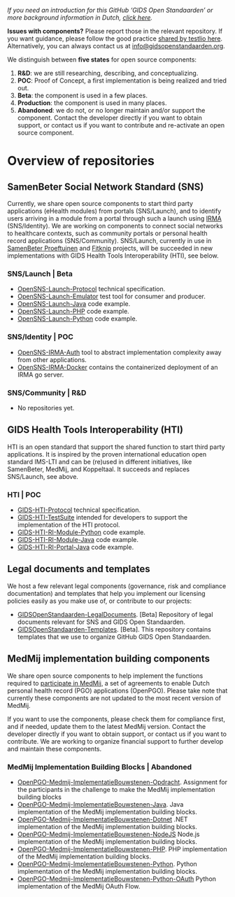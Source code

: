 *If you need an introduction for this GitHub ‘GIDS Open Standaarden’ or more background information in Dutch, [click here](https://github.com/GIDSOpenStandaarden/Introduction).*

**Issues with components?** Please report those in the relevant repository. If you want guidance, please follow the good practice [shared by testlio here](https://testlio.com/blog/the-ideal-bug-report/). Alternatively, you can always contact us at info@gidsopenstandaarden.org. 

We distinguish between **five states** for open source components:

1. **R&D**: we are still researching, describing, and conceptualizing.
2. **POC**: Proof of Concept, a first implementation is being realized and tried out.
3. **Beta**: the component is used in a few places.
4. **Production**: the component is used in many places.
5. **Abandoned**: we do not, or no longer maintain and/or support the component. Contact the developer directly if you want to obtain support, or contact us if you want to contribute and re-activate an open source component.  


# Overview of repositories

## SamenBeter Social Network Standard (SNS)
Currently, we share open source components to start third party applications (eHealth modules) from portals (SNS/Launch), and to identify users arriving in a module from a portal through such a launch using [IRMA](https://github.com/privacybydesign) (SNS/Identity). We are working on components to connect social networks to healthcare contexts, such as community portals or personal health record applications (SNS/Community). SNS/Launch, currently in use in [SamenBeter Proeftuinen](https://www.samenbeter.org/proeftuinen) and [Fitknip](https://www.samenbeter.org/fitknip) projects, will be succeeded in new implementations with GIDS Health Tools Interoperability (HTI), see below.

### SNS/Launch | Beta

- [OpenSNS-Launch-Protocol](https://github.com/GIDSOpenStandaarden/OpenSNS-Launch-Protocol) technical specification.
- [OpenSNS-Launch-Emulator](https://github.com/GIDSOpenStandaarden/OpenSNS-Launch-Emulator) test tool for consumer and producer.
- [OpenSNS-Launch-Java](https://github.com/GIDSOpenStandaarden/OpenSNS-Launch-Java) code example.
- [OpenSNS-Launch-PHP](https://github.com/GIDSOpenStandaarden/OpenSNS-Launch-PHP) code example.
- [OpenSNS-Launch-Python](https://github.com/GIDSOpenStandaarden/OpenSNS-Launch-Python) code example.

### SNS/Identity | POC

- [OpenSNS-IRMA-Auth](https://github.com/GIDSOpenStandaarden/OpenSNS-IRMA-Auth) tool to abstract implementation complexity away from other applications.
- [OpenSNS-IRMA-Docker](https://github.com/GIDSOpenStandaarden/OpenSNS-IRMA-Docker) contains the containerized deployment of an IRMA go server.

### SNS/Community | R&D

- No repositories yet.
 
## GIDS Health Tools Interoperability (HTI)
HTI is an open standard that support the shared function to start third party applications. It is inspired by the proven international education open standard IMS-LTI and can be (re)used in different initiatives, like SamenBeter, MedMij, and Koppeltaal. It succeeds and replaces SNS/Launch, see above. 

### HTI | POC
- [GIDS-HTI-Protocol](https://github.com/GIDSOpenStandaarden/GIDS-HTI-Protocol) technical specification.
- [GIDS-HTI-TestSuite](https://github.com/GIDSOpenStandaarden/GIDS-HTI-TestSuite) intended for developers to support the implementation of the HTI protocol.
- [GIDS-HTI-RI-Module-Python](https://github.com/GIDSOpenStandaarden/GIDS-HTI-RI-Module-Python) code example.
- [GIDS-HTI-RI-Module-Java](https://github.com/GIDSOpenStandaarden/GIDS-HTI-RI-Module-Java) code example.
- [GIDS-HTI-RI-Portal-Java](https://github.com/GIDSOpenStandaarden/GIDS-HTI-RI-Portal-Java) code example.
 
## Legal documents and templates
We host a few relevant legal components (governance, risk and compliance documentation) and templates that help you implement our licensing policies easily as you make use of, or contribute to our projects:

- [GIDSOpenStandaarden-LegalDocuments](https://github.com/GIDSOpenStandaarden/GIDSOpenStandaarden-LegalDocuments). [Beta] Repository of legal documents relevant for SNS and GIDS Open Standaarden.
- [GIDSOpenStandaarden-Templates](https://github.com/GIDSOpenStandaarden/GIDSOpenStandaarden-Templates). [Beta]. This repository contains templates that we use to organize GitHub GIDS Open Standaarden.
 
## MedMij implementation building components
We share open source components to help implement the functions required to [participate in MedMij](https://www.medmij.nl/open-source-bouwstenen/), a set of agreements to enable Dutch personal health record (PGO) applications (OpenPGO). Please take note that currently these components are not updated to the most recent version of MedMij.

If you want to use the components, please check them for compliance first, and if needed, update them to the latest MedMij version. Contact the developer directly if you want to obtain support, or contact us if you want to contribute. We are working to organize financial support to further develop and maintain these components.

### MedMij Implementation Building Blocks | Abandoned
- [OpenPGO-Medmij-ImplementatieBouwstenen-Opdracht](https://github.com/GIDSOpenStandaarden/OpenPGO-Medmij-ImplementatieBouwstenen-Opdracht). Assignment for the participants in the challenge to make the MedMij implementation building blocks
- [OpenPGO-Medmij-ImplementatieBouwstenen-Java](https://github.com/GIDSOpenStandaarden/OpenPGO-Medmij-ImplementatieBouwstenen-Java). Java implementation of the MedMij implementation building blocks.
- [OpenPGO-Medmij-ImplementatieBouwstenen-Dotnet](https://github.com/GIDSOpenStandaarden/OpenPGO-Medmij-ImplementatieBouwstenen-Dotnet) .NET implementation of the MedMij implementation building blocks.
- [OpenPGO-Medmij-ImplementatieBouwstenen-NodeJS](https://github.com/GIDSOpenStandaarden/OpenPGO-Medmij-ImplementatieBouwstenen-NodeJS) Node.js implementation of the MedMij implementation building blocks.
- [OpenPGO-Medmij-ImplementatieBouwstenen-PHP](https://github.com/GIDSOpenStandaarden/OpenPGO-Medmij-ImplementatieBouwstenen-PHP). PHP implementation of the MedMij implementation building blocks.
- [OpenPGO-Medmij-ImplementatieBouwstenen-Python](https://github.com/GIDSOpenStandaarden/OpenPGO-Medmij-ImplementatieBouwstenen-Python). Python implementation of the MedMij implementation building blocks.
- [OpenPGO-Medmij-ImplementatieBouwstenen-Python-OAuth](https://github.com/GIDSOpenStandaarden/OpenPGO-Medmij-ImplementatieBouwstenen-Python-OAuth) Python implementation of the MedMij OAuth Flow.
